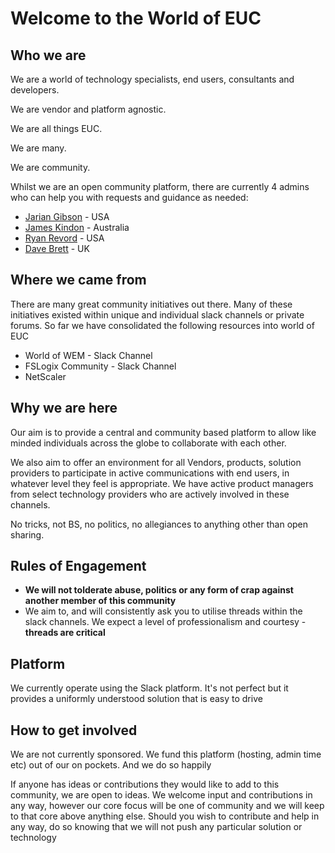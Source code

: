 # **Welcome to the World of EUC**
## Who we are
We are a world of technology specialists, end users, consultants and developers. 

We are vendor and platform agnostic.

We are all things EUC.

We are many. 

We are community.

Whilst we are an open community platform, there are currently 4 admins who can help you with requests and guidance as needed:
- [Jarian Gibson] - USA
- [James Kindon] - Australia
- [Ryan Revord] - USA
- [Dave Brett] - UK

## Where we came from
There are many great community initiatives out there. Many of these initiatives existed within unique and individual slack channels or private forums. So far we have consolidated the following resources into world of EUC
- World of WEM - Slack Channel
- FSLogix Community - Slack Channel
- NetScaler

## Why we are here
Our aim is to provide a central and community based platform to allow like minded individuals across the globe to collaborate with each other.

We also aim to offer an environment for all Vendors, products, solution providers to participate in active communications with end users, in whatever level they feel is appropriate. We have active product managers from select technology providers who are actively involved in these channels.

No tricks, not BS, no politics, no allegiances to anything other than open sharing.
## Rules of Engagement
- **We will not tolderate abuse, politics or any form of crap against another member of this community**
- We aim to, and will consistently ask you to utilise threads within the slack channels. We expect a level of professionalism and courtesy - **threads are critical**

## Platform
We currently operate using the Slack platform. It's not perfect but it provides a uniformly understood solution that is easy to drive

## How to get involved
We are not currently sponsored. We fund this platform (hosting, admin time etc) out of our on pockets. And we do so happily

If anyone has ideas or contributions they would like to add to this community, we are open to ideas. We welcome input and contributions in any way, however our core focus will be one of community and we will keep to that core above anything else. Should you wish to contribute and help in any way, do so knowing that we will not push any particular solution or technology

[James Kindon]: <https://twitter.com/james_kindon>
[Jarian Gibson]: <https://twitter.com/JarianGibson>
[Dave Brett]: <https://twitter.com/dbretty>
[Ryan Revord]: <https://twitter.com/rsrevord>